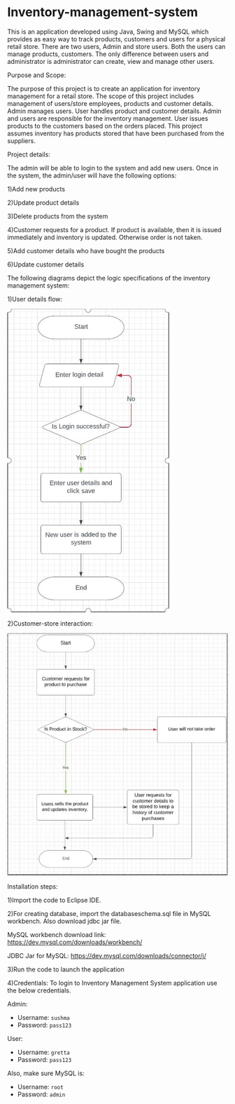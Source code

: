 # Inventory-management-system
This is an application developed using Java, Swing and MySQL which provides as easy way to track products, customers and users for a physical retail store.
There are two users, Admin and store users. Both the users can manage products, customers.
The only difference between users and administrator is administrator can create, view and manage other users.


Purpose and Scope:

The purpose of this project is to create an application for inventory management for a retail store. The scope of this project includes management of users/store employees, products and customer details. Admin manages users. User handles product and customer details. Admin and users are responsible for the inventory management. User issues products to the customers based on the orders placed. This project assumes inventory has products stored that have been purchased from the suppliers. 


Project details:

The admin will be able to login to the system and add new users. Once in the system, the admin/user will have the following options: 

1)Add new products 

2)Update product details 

3)Delete products from the system 

4)Customer requests for a product. If product is available, then it is issued immediately and inventory is updated. Otherwise order is not taken. 

5)Add customer details who have bought the products 

6)Update customer details 


The following diagrams depict the logic specifications of the inventory management system:

1)User details flow:

![Alt text](logic.JPG)

2)Customer-store interaction:

![Alt text](specific.JPG)

Installation steps:

1)Import the code to Eclipse IDE.

2)For creating database, import the databaseschema.sql file in MySQL workbench. Also download jdbc jar file.

MySQL workbench download link:
https://dev.mysql.com/downloads/workbench/

JDBC Jar for MySQL:
https://dev.mysql.com/downloads/connector/j/

3)Run the code to launch the application

4)Credentials:
To login to Inventory Management System application use the below credentials. 

Admin:
   - Username: `sushma`
   - Password: `pass123`

   User:
   - Username: `gretta`
   - Password: `pass123`

   Also, make sure MySQL is:
   - Username: `root`
   - Password: `admin`





 
